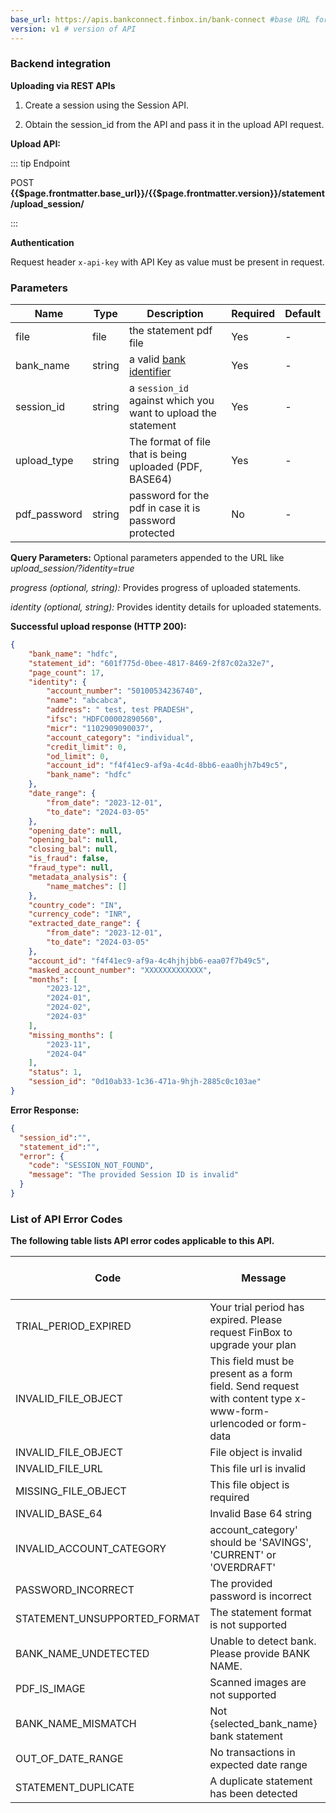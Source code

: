 ```yaml
---
base_url: https://apis.bankconnect.finbox.in/bank-connect #base URL for the API
version: v1 # version of API
---
```



### Backend integration

**Uploading via REST APIs**

1.  Create a session using the Session API.

2.  Obtain the session_id from the API and pass it in the upload API request.


**Upload API:**

::: tip Endpoint

POST **{{$page.frontmatter.base_url}}/{{$page.frontmatter.version}}/statement/upload_session/**

:::

**Authentication**

Request header `x-api-key` with API Key as value must be present in request.

### Parameters
| Name | Type | Description | Required  | Default |
| - | - | - | - | - |
| file | file  | the statement pdf file | Yes | - |
| bank_name | string | a valid [bank identifier](/session-flow/appendix.html#bank-identifiers) | Yes | - |
| session_id | string | a `session_id` against which you want to upload the statement | Yes | - |
| upload_type | string | The format of file that is being uploaded (PDF, BASE64) | Yes | - |
| pdf_password | string | password for the pdf in case it is password protected | No | - |


**Query Parameters:** Optional parameters appended to the URL like
_upload_session/?identity=true_

_progress (optional, string):_ Provides progress of uploaded statements.

_identity (optional, string):_ Provides identity details for uploaded
statements.


**Successful upload response (HTTP 200):**

```json
{
    "bank_name": "hdfc",
    "statement_id": "601f775d-0bee-4817-8469-2f87c02a32e7",
    "page_count": 17,
    "identity": {
        "account_number": "50100534236740",
        "name": "abcabca",
        "address": " test, test PRADESH",
        "ifsc": "HDFC00002890560",
        "micr": "1102909090037",
        "account_category": "individual",
        "credit_limit": 0,
        "od_limit": 0,
        "account_id": "f4f41ec9-af9a-4c4d-8bb6-eaa0hjh7b49c5",
        "bank_name": "hdfc"
    },
    "date_range": {
        "from_date": "2023-12-01",
        "to_date": "2024-03-05"
    },
    "opening_date": null,
    "opening_bal": null,
    "closing_bal": null,
    "is_fraud": false,
    "fraud_type": null,
    "metadata_analysis": {
        "name_matches": []
    },
    "country_code": "IN",
    "currency_code": "INR",
    "extracted_date_range": {
        "from_date": "2023-12-01",
        "to_date": "2024-03-05"
    },
    "account_id": "f4f41ec9-af9a-4c4hjhjbb6-eaa07f7b49c5",
    "masked_account_number": "XXXXXXXXXXXXX",
    "months": [
        "2023-12",
        "2024-01",
        "2024-02",
        "2024-03"
    ],
    "missing_months": [
        "2023-11",
        "2024-04"
    ],
    "status": 1,
    "session_id": "0d10ab33-1c36-471a-9hjh-2885c0c103ae"
}
```

**Error Response:**

```json
{
  "session_id":"",
  "statement_id":"",
  "error": {
    "code": "SESSION_NOT_FOUND",
    "message": "The provided Session ID is invalid"
  }
}

```

### List of API Error Codes

**The following table lists API error codes applicable to this API.**

|Code|Message|HTTP status code|
|-------|---------------------------------------------------------------------|--------------------------------------|
|TRIAL_PERIOD_EXPIRED|Your trial period has expired. Please request FinBox to upgrade your plan|402|
|INVALID_FILE_OBJECT|This field must be present as a form field. Send request with content type x-www-form-urlencoded or form-data|400|
|INVALID_FILE_OBJECT|File object is invalid|400|
|INVALID_FILE_URL|This file url is invalid|400|
|MISSING_FILE_OBJECT|This file object is required|400|
|INVALID_BASE_64|Invalid Base 64 string|400|
|INVALID_ACCOUNT_CATEGORY|account_category' should be 'SAVINGS', 'CURRENT' or 'OVERDRAFT'|400|
|PASSWORD_INCORRECT|The provided password is incorrect|400|
|STATEMENT_UNSUPPORTED_FORMAT|The statement format is not supported|400|
|BANK_NAME_UNDETECTED|Unable to detect bank. Please provide BANK NAME.|400|
|PDF_IS_IMAGE|Scanned images are not supported|400|
|BANK_NAME_MISMATCH|Not {selected_bank_name} bank statement|400|
|OUT_OF_DATE_RANGE|No transactions in expected date range|400|
|STATEMENT_DUPLICATE|A duplicate statement has been detected|400|

